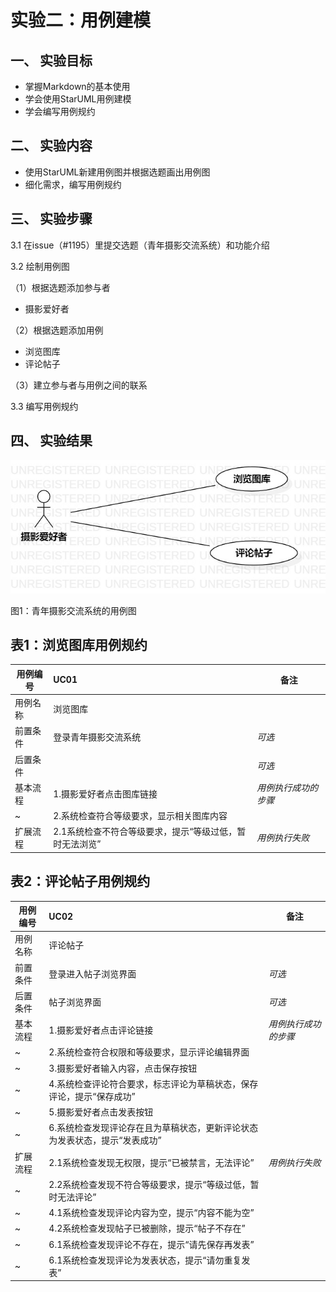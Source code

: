 # 实验二：用例建模

## 一、 实验目标

- 掌握Markdown的基本使用
- 学会使用StarUML用例建模
- 学会编写用例规约

## 二、 实验内容

- 使用StarUML新建用例图并根据选题画出用例图
- 细化需求，编写用例规约

## 三、 实验步骤

3.1 在issue（#1195）里提交选题（青年摄影交流系统）和功能介绍

3.2 绘制用例图

（1）根据选题添加参与者
- 摄影爱好者

（2）根据选题添加用例
- 浏览图库
- 评论帖子

（3）建立参与者与用例之间的联系

3.3 编写用例规约

## 四、 实验结果

![用例图](./Lab2_UseCaseDiagram.jpg)

图1：青年摄影交流系统的用例图

## 表1：浏览图库用例规约  

用例编号  | UC01 | 备注  
-|:-|-  
用例名称  | 浏览图库  |   
前置条件  | 登录青年摄影交流系统     | *可选*   
后置条件  |      | *可选*   
基本流程  | 1.摄影爱好者点击图库链接  |*用例执行成功的步骤*    
~| 2.系统检查符合等级要求，显示相关图库内容  |   
扩展流程  | 2.1系统检查不符合等级要求，提示“等级过低，暂时无法浏览”   |*用例执行失败*    

## 表2：评论帖子用例规约  

用例编号  | UC02 | 备注  
-|:-|-  
用例名称  | 评论帖子  |   
前置条件  | 登录进入帖子浏览界面    | *可选*   
后置条件  | 帖子浏览界面     | *可选*   
基本流程  | 1.摄影爱好者点击评论链接  |*用例执行成功的步骤*    
~| 2.系统检查符合权限和等级要求，显示评论编辑界面  |   
~| 3.摄影爱好者输入内容，点击保存按钮   | 
~| 4.系统检查评论符合要求，标志评论为草稿状态，保存评论，提示“保存成功”|  
~| 5.摄影爱好者点击发表按钮 | 
~| 6.系统检查发现评论存在且为草稿状态，更新评论状态为发表状态，提示“发表成功”   |   
扩展流程  | 2.1系统检查发现无权限，提示“已被禁言，无法评论”   |*用例执行失败* 
~| 2.2系统检查发现不符合等级要求，提示“等级过低，暂时无法评论”   |
~| 4.1系统检查发现评论内容为空，提示“内容不能为空”   |
~| 4.2系统检查发现帖子已被删除，提示“帖子不存在”   |
~| 6.1系统检查发现评论不存在，提示“请先保存再发表”   |
~| 6.1系统检查发现评论为发表状态，提示“请勿重复发表”   |